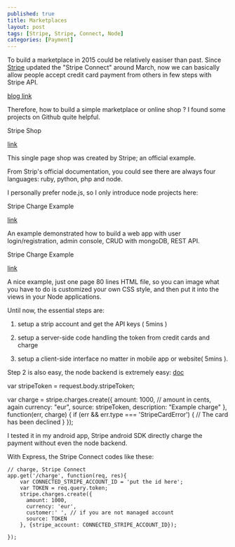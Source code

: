 ```yaml
---
published: true
title: Marketplaces
layout: post
tags: [Stripe, Stripe, Connect, Node]
categories: [Payment]
---
```

To build a marketplace in 2015 could be relatively easiser than past.
Since [Stripe](https://stripe.com/) updated the "Stripe Connect" around March,
now we can basically allow people accept credit card payment from others
in few steps with Stripe API.

[blog link](https://stripe.com/blog/the-new-connect)

Therefore,
how to build a simple marketplace or online shop ?
I found some projects on Github quite helpful.

Stripe Shop

[link](https://github.com/stripe/shop)

This single page shop was created by Stripe; an official example.
 
From Strip's official documentation, you could see there are always
four languages: ruby, python, php and node.

I personally prefer node.js, so I only introduce node projects here:

Stripe Charge Example

[link](https://github.com/mjhea0/node-stripe-charge)

An example demonstrated how to build a web app with
user login/registration, admin console, CRUD with mongoDB, REST API.

Stripe Charge Example

[link](https://gist.github.com/briancollins/6365455)

A nice example, just one page 80 lines HTML file,
so you can image what you have to do is customized your own CSS style,
and then put it into the views in your Node applications.

Until now,
the essential steps are:

1.  setup a strip account and get the API keys ( 5mins )

2. setup a server-side code handling the token from credit cards and charge

3. setup a client-side interface no matter in mobile app or website( 5mins ). 


Step 2 is also easy, the node backend is extremely easy:
[doc](https://stripe.com/docs/tutorials/charges)

var stripeToken = request.body.stripeToken;

var charge = stripe.charges.create({
  amount: 1000, // amount in cents, again
  currency: "eur",
  source: stripeToken,
  description: "Example charge"
}, function(err, charge) {
  if (err && err.type === 'StripeCardError') {
    // The card has been declined
  }
});

I tested it in my android app, Stripe android SDK directly charge the payment
without even the node backend.

With Express, the Stripe Connect codes like these:
~~~~~~~~
// charge, Stripe Connect
app.get('/charge', function(req, res){
    var CONNECTED_STRIPE_ACCOUNT_ID = 'put the id here';
    var TOKEN = req.query.token; 
    stripe.charges.create({
      amount: 1000,
      currency: 'eur',
      customer:' ', // if you are not managed account
      source: TOKEN
    }, {stripe_account: CONNECTED_STRIPE_ACCOUNT_ID});

});
~~~~~~~~
